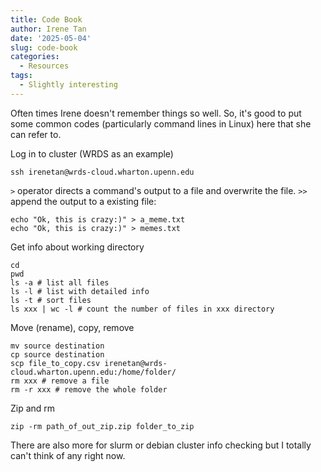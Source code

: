 ```yaml
---
title: Code Book
author: Irene Tan
date: '2025-05-04'
slug: code-book
categories:
  - Resources
tags:
  - Slightly interesting
---
```


Often times Irene doesn't remember things so well. So, it's good to put some common codes (particularly command lines in Linux) here that she can refer to.

Log in to cluster (WRDS as an example)

```
ssh irenetan@wrds-cloud.wharton.upenn.edu
```


`>` operator directs a command's output to a file and overwrite the file. `>>` append the output to a existing file:

```
echo "Ok, this is crazy:)" > a_meme.txt
echo "Ok, this is crazy:)" > memes.txt
```

Get info about working directory

```
cd
pwd
ls -a # list all files
ls -l # list with detailed info
ls -t # sort files
ls xxx | wc -l # count the number of files in xxx directory
```

Move (rename), copy, remove 

```
mv source destination 
cp source destination 
scp file_to_copy.csv irenetan@wrds-cloud.wharton.upenn.edu:/home/folder/
rm xxx # remove a file
rm -r xxx # remove the whole folder
```

Zip and rm

```
zip -rm path_of_out_zip.zip folder_to_zip
```

There are also more for slurm or debian cluster info checking but I totally can't think of any right now.


